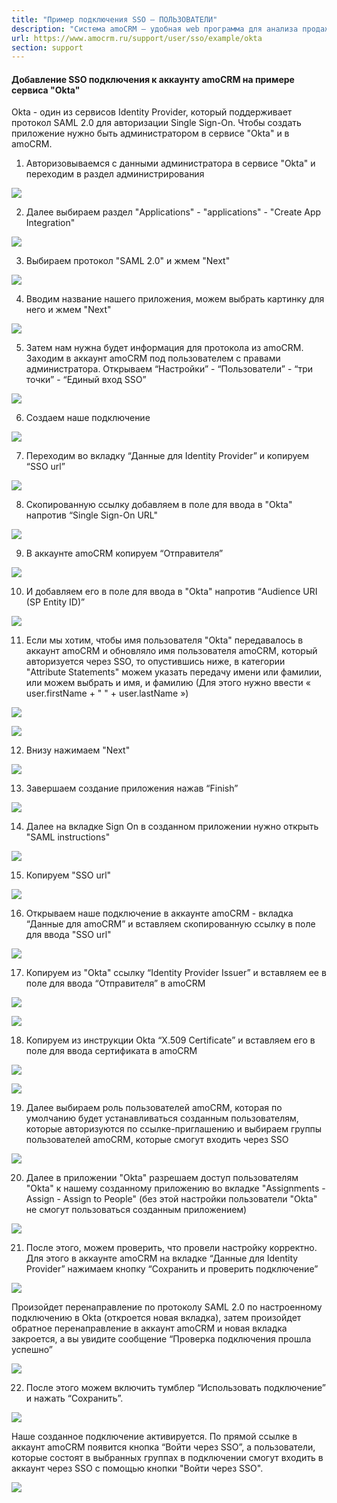```yaml
---
title: "Пример подключения SSO — ПОЛЬЗОВАТЕЛИ"
description: "Система amoCRM – удобная web программа для анализа продаж, доступная в режиме online из любой точки мира! Подробности узнавайте по указанным на сайте телефонам в Москве."
url: https://www.amocrm.ru/support/user/sso/example/okta
section: support
---
```


#### **Добавление SSO подключения к аккаунту amoCRM на примере сервиса "Okta"**

Okta - один из сервисов Identity Provider, который поддерживает протокол SAML 2.0 для авторизации Single Sign-On. Чтобы создать приложение нужно быть администратором в сервисе "Okta" и в amoCRM.

1. Авторизовываемся с данными администратора в сервисе "Okta" и переходим в раздел администрирования

![](/uploads/2023/06/SSO_ex1.png)

2. Далее выбираем раздел "Applications" - "applications" - "Create App Integration"

![](/uploads/2023/06/SSO_ex2.png)

3. Выбираем протокол "SAML 2.0" и жмем "Next"

![](/uploads/2023/06/SSO_ex3.png)

4. Вводим название нашего приложения, можем выбрать картинку для него и жмем "Next"

![](/uploads/2023/06/SSO_ex4.png)

5. Затем нам нужна будет информация для протокола из amoCRM. Заходим в аккаунт amoCRM под пользователем с правами администратора. Открываем “Настройки” - “Пользователи” - “три точки” - “Единый вход SSO”

![](/uploads/2023/06/SSO_ex5.png)

6. Создаем наше подключение

![](/uploads/2023/06/SSO_ex6.png)

7. Переходим во вкладку “Данные для Identity Provider” и копируем “SSO url”

![](/uploads/2023/06/SSO_ex9.png)

8. Скопированную ссылку добавляем в поле для ввода в "Okta" напротив “Single Sign-On URL"

![](/uploads/2023/06/SSO_ex8.png)

9. В аккаунте amoCRM копируем “Отправителя”

![](/uploads/2023/06/SSO_ex7.png)

10. И добавляем его в поле для ввода в "Okta" напротив “Audience URI (SP Entity ID)”

![](/uploads/2023/06/SSO_ex10.png)

11. Если мы хотим, чтобы имя пользователя "Okta" передавалось в аккаунт amoCRM и обновляло имя пользователя amoCRM, который авторизуется через SSO, то опустившись ниже, в категории "Attribute Statements" можем указать передачу имени или фамилии, или можем выбрать и имя, и фамилию (Для этого нужно ввести « user.firstName + " " + user.lastName »)

![](/uploads/2023/06/SSO_ex11.png)

![](/uploads/2023/06/SSO_ex12.png)

12. Внизу нажимаем "Next"

![](/uploads/2023/06/SSO_ex13.png)

13. Завершаем создание приложения нажав “Finish”

![](/uploads/2023/06/SSO_ex14.png)

14. Далее на вкладке Sign On в созданном приложении нужно открыть "SAML instructions"

![](/uploads/2023/06/SSO_ex15.png)

15. Копируем "SSO url"

![](/uploads/2023/06/SSO_ex16.png)

16. Открываем наше подключение в аккаунте amoCRM - вкладка “Данные для amoCRM” и вставляем скопированную ссылку в поле для ввода "SSO url"

![](/uploads/2023/06/SSO_ex17.png)

17. Копируем из "Okta" ссылку “Identity Provider Issuer” и вставляем ее в поле для ввода “Отправителя” в amoCRM

![](/uploads/2023/06/SSO_ex18.png)

![](/uploads/2023/06/SSO_ex19.png)

18. Копируем из инструкции Okta “X.509 Certificate” и вставляем его в поле для ввода сертификата в amoCRM

![](/uploads/2023/06/SSO_ex20.png)

![](/uploads/2023/06/SSO_ex21.png)

19. Далее выбираем роль пользователей amoCRM, которая по умолчанию будет устанавливаться созданным пользователям, которые авторизуются по ссылке-приглашению и выбираем группы пользователей amoCRM, которые смогут входить через SSO

![](/uploads/2023/06/SSO_ex22.png)

20. Далее в приложении "Okta" разрешаем доступ пользователям "Okta" к нашему созданному приложению во вкладке "Assignments - Assign - Assign to People" (без этой настройки пользователи "Okta" не смогут пользоваться созданным приложением)

![](/uploads/2023/06/SSO_ex23.png)

21. После этого, можем проверить, что провели настройку корректно. Для этого в аккаунте amoCRM на вкладке “Данные для Identity Provider” нажимаем кнопку “Сохранить и проверить подключение”

![](/uploads/2023/06/SSO_ex24.png)

Произойдет перенаправление по протоколу SAML 2.0 по настроенному подключению в Okta (откроется новая вкладка), затем произойдет обратное перенаправление в аккаунт amoCRM и новая вкладка закроется, а вы увидите сообщение “Проверка подключения прошла успешно”

![](/uploads/2023/06/SSO_ex25.png)

22. После этого можем включить тумблер “Использовать подключение” и нажать “Сохранить”.

![](/uploads/2023/06/SSO_ex26.png)

Наше созданное подключение активируется. По прямой ссылке в аккаунт amoCRM появится кнопка “Войти через SSO”, а пользователи, которые состоят в выбранных группах в подключении смогут входить в аккаунт через SSO с помощью кнопки "Войти через SSO".

![](/uploads/2023/06/SSO_ex27.png)